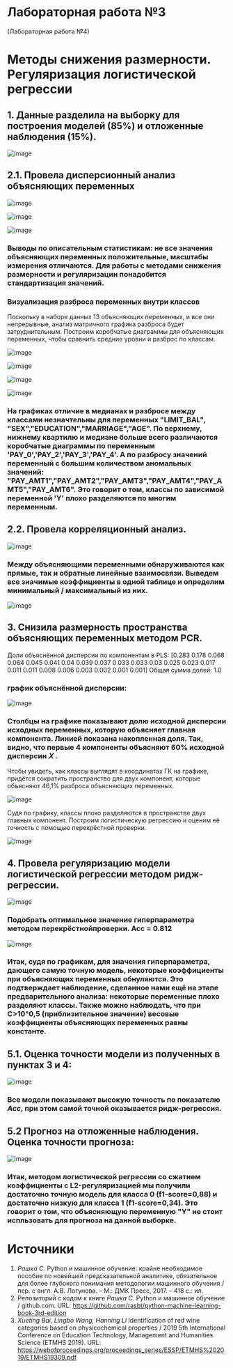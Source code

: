 # Лабораторная работа №3
(Лабораторная работа №4)
# Методы снижения размерности. Регуляризация логистической регрессии

## 1. Данные разделила на выборку для построения моделей (85%) и отложенные наблюдения (15%).

![image](https://user-images.githubusercontent.com/93768556/200138200-da3b112c-df5b-4412-9d19-011a932806fc.png)

## 2.1. Провела дисперсионный анализ объясняющих переменных

![image](https://user-images.githubusercontent.com/93768556/200138249-5f9a9bf1-95be-497f-addf-a11d43d6369b.png)

![image](https://user-images.githubusercontent.com/93768556/200138259-f9eb2afc-8e7f-4e57-8c49-f20620fa7817.png)

![image](https://user-images.githubusercontent.com/93768556/200138272-be1b1fd4-09e1-46c0-95e8-45a7929b8d82.png)

### Выводы по описательным статистикам: не все значения объясняющих переменных положительные, масштабы измерения отличаются. Для работы с методами снижения размерности и регуляризации понадобится стандартизация значений.
### Визуализация разброса переменных внутри классов  
Поскольку в наборе данных 13 объясняющих переменных, и все они непрерывные, анализ матричного графика разброса будет затруднительным. Построим коробчатые диаграммы для объясняющих переменных, чтобы сравнить средние уровни и разброс по классам. 

![image](https://user-images.githubusercontent.com/93768556/200138392-ac7d8cf1-32a7-4b3a-bacf-906bcf5b33e6.png)

![image](https://user-images.githubusercontent.com/93768556/200138418-b2efde99-20f7-4f1c-b79c-d13f5880e502.png)

![image](https://user-images.githubusercontent.com/93768556/200138467-73f63ddf-b854-4bd2-93b7-085299905061.png)

![image](https://user-images.githubusercontent.com/93768556/200138568-d69f1150-be67-458c-8ce2-2ee96ed5df10.png)

### На графиках отличие в медианах и разбросе между классами незначтельны для переменных "LIMIT_BAL", "SEX","EDUCATION","MARRIAGE","AGE". По верхнему, нижнему квартилю и медиане больше всего различаются коробчатые диаграммы по переменным 'PAY_0','PAY_2','PAY_3','PAY_4'. А по разбросу значений переменный с большим количеством аномальных значений: "PAY_AMT1","PAY_AMT2","PAY_AMT3","PAY_AMT4","PAY_AMT5","PAY_AMT6". Это говорит о том, классы по зависимой переменной 'Y' плохо разделяются по многим переменным.  

## 2.2. Провела корреляционный анализ.

![image](https://user-images.githubusercontent.com/93768556/200138661-b18690a2-7847-4520-9a91-522f9ac0eb3b.png)

### Между объясняющими переменными обнаруживаются как прямые, так и обратные линейные взаимосвязи. Выведем все значимые коэффициенты в одной таблице и определим минимальный / максимальный из них.  

![image](https://user-images.githubusercontent.com/93768556/200138801-4ddae9d9-acfa-4cc5-ab51-f13dbe90f08a.png)

## 3. Снизила размерность пространства объясняющих переменных методом PCR.

Доли объяснённой дисперсии по компонентам в PLS:
 [0.283 0.178 0.068 0.064 0.045 0.041 0.04  0.039 0.037 0.033 0.033 0.03
 0.025 0.023 0.017 0.011 0.011 0.008 0.006 0.003 0.002 0.001 0.001] 
Общая сумма долей: 1.0

### график объяснённой дисперсии:

![image](https://user-images.githubusercontent.com/93768556/200138937-e77d21d4-07a7-49b7-9da7-66e479061df4.png)

### Столбцы на графике показывают долю исходной дисперсии исходных переменных, которую объясняет главная компонента. Линией показана накопленная доля. Так, видно, что первые 4 компоненты объясняют 60% исходной дисперсии  𝑋 .
Чтобы увидеть, как классы выглядят в координатах ГК на графике, придётся сократить пространство для двух компонент, которые объясняют 46,1% разброса объясняющих переменных.

![image](https://user-images.githubusercontent.com/93768556/200139012-3d3a480a-50f7-4549-beb4-500a05557cd2.png)

Судя по графику, классы плохо разделяются в пространстве двух главных компонент. Построим логистическую регрессию и оценим её точность с помощью перекрёстной проверки.

![image](https://user-images.githubusercontent.com/93768556/200139058-5a10d037-de50-472e-8a12-262e07372c38.png)

## 4. Провела регуляризацию модели логистической регрессии методом ридж-регрессии.

![image](https://user-images.githubusercontent.com/93768556/200139211-61d2472a-cee6-4b8f-9d5d-38ade765a87e.png)

### Подобрать оптимальное значение гиперпараметра методом перекрёстнойпроверки. Acc = 0.812

![image](https://user-images.githubusercontent.com/93768556/200139359-38324da9-c20f-44f2-b0ff-3585a3417e03.png)

### Итак, судя по графикам, для значения гиперпараметра, дающего самую точную модель, некоторые коэффициенты при объясняющих переменных обнуляются. Это подтверждает наблюдение, сделанное нами ещё на этапе предварительного анализа: некоторые переменные плохо разделяют классы. Также можно наблюдать, что при С>10^0,5 (приблизительное значение) весовые коэффициенты объясняющих переменных равны константе.

## 5.1. Оценка точности модели из полученных в пунктах 3 и 4:

![image](https://user-images.githubusercontent.com/93768556/200139445-7e67c452-17e9-4232-b198-1f7ba6a879ba.png)

### Все модели показывают высокую точность по показателю $Acc$, при этом самой точной оказывается ридж-регрессия. 

## 5.2  Прогноз на отложенные наблюдения. Оценка точности прогноза:

![image](https://user-images.githubusercontent.com/93768556/200139507-0c270c44-5890-4cf9-9a5b-9d455afe58de.png)

### Итак, методом логистической регрессии со сжатием коэффициенты с L2-регуляризацией мы получили достаточно точную модель для класса 0 (f1-score=0,88) и достаточно низкую для класса 1 (f1-score=0,34). Это говорит о том, что объясняющую переменную "Y" не стоит испльзовать для прогноза на данной выборке.  

# Источники 

1. *Рашка С.* Python и машинное обучение: крайне необходимое пособие по новейшей предсказательной аналитике, обязательное для более глубокого понимания методологии машинного обучения / пер. с англ. А.В. Логунова. – М.: ДМК Пресс, 2017. – 418 с.: ил.  
1. Репозиторий с кодом к книге *Рашка С.* Python и машинное обучение / github.com. URL: <https://github.com/rasbt/python-machine-learning-book-3rd-edition>  
1. *Xueting Bai*, *Lingbo Wang*, *Hanning Li* Identification of red wine categories based on physicochemical properties / 2019 5th International Conference on Education Technology, Management and Humanities Science (ETMHS 2019). URL: <https://webofproceedings.org/proceedings_series/ESSP/ETMHS%202019/ETMHS19309.pdf>  
